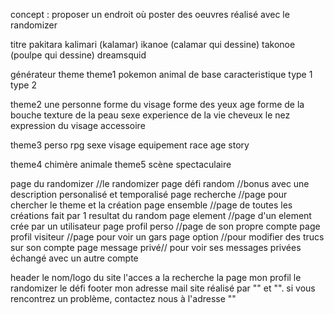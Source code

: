 concept : proposer un endroit où poster des oeuvres réalisé avec le randomizer

titre
	pakitara
	kalimari (kalamar)
	ikanoe (calamar qui dessine)
	takonoe (poulpe qui dessine)
	dreamsquid

générateur theme
theme1 pokemon
	animal de base
	caracteristique
	type 1
	type 2

theme2 une personne
	forme du visage
	forme des yeux
	age
	forme de la bouche
	texture de la peau
	sexe
	experience de la vie
	cheveux
	le nez
	expression du visage
	accessoire
	

theme3 perso rpg
	sexe
	visage
	equipement
	race
	age
	story
	
theme4 chimère animale
theme5 scène spectaculaire

page du randomizer //le randomizer
page défi random //bonus avec une description personalisé et temporalisé
page recherche //page pour chercher le theme et la création
page ensemble //page de toutes les créations fait par 1 resultat du random
page element //page d'un element crée par un utilisateur
page profil perso //page de son propre compte 
page profil visiteur //page pour voir un gars
page option //pour modifier des trucs sur son compte
page message privé// pour voir ses messages privées échangé avec un autre compte

header
	le nom/logo du site
	l'acces a la recherche
	la page mon profil
	le randomizer
	le défi
footer
	mon adresse mail
	site réalisé par "" et "". si vous rencontrez un problème, contactez nous à l'adresse ""